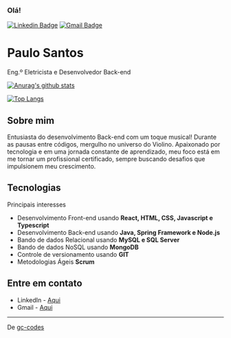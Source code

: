 ### Olá!
[![Linkedin Badge](https://img.shields.io/badge/-paulosantos-blue?style=flat-square&logo=Linkedin&logoColor=white&link=https://www.linkedin.com/in/santospaulo21/)](https://www.linkedin.com/in/santospaulo21/)
[![Gmail Badge](https://img.shields.io/badge/-paulosantos.1990@alunos.utfpr.edu.br-c14438?style=flat-square&logo=Gmail&logoColor=white&link=mailto:paulosantos.1990@alunos.utfpr.edu.br)](mailto:paulosantos.1990@alunos.utfpr.edu.br)

# Paulo Santos
Eng.º Eletricista e Desenvolvedor Back-end

[![Anurag's github stats](https://github-readme-stats.vercel.app/api?username=thePaulCode&count_private=true)](https://github.com/anuraghazra/github-readme-stats)

[![Top Langs](https://github-readme-stats.vercel.app/api/top-langs/?username=thePaulCode)](https://github.com/anuraghazra/github-readme-stats)

##  Sobre mim
Entusiasta do desenvolvimento Back-end com um toque musical! Durante as pausas entre códigos, mergulho no universo do Violino. Apaixonado por tecnologia e em uma jornada constante de aprendizado, meu foco está em me tornar um profissional certificado, sempre buscando desafios que impulsionem meu crescimento.

##  Tecnologias
Principais interesses
- Desenvolvimento Front-end  usando **React, HTML, CSS, Javascript e Typescript**
- Desenvolvimento Back-end usando **Java, Spring Framework e Node.js**
- Bando de dados Relacional usando **MySQL e SQL Server**
- Bando de dados NoSQL usando **MongoDB**
- Controle de versionamento usando **GIT**
- Metodologias Ágeis **Scrum**

## Entre em contato
- LinkedIn - [Aqui](https://www.linkedin.com/in/santospaulo21/)
- Gmail - [Aqui](mailto:paulosantos.1990@alunos.utfpr.edu.br)


---
 De [gc-codes](https://github.com/gc-codes)




<!---
thePaulCode/thePaulCode is a ✨ special ✨ repository because its `README.md` (this file) appears on your GitHub profile.
You can click the Preview link to take a look at your changes.
--->
